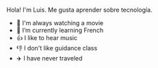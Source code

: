 Hola! I'm Luis. Me gusta aprender sobre tecnología.

- 🎥 I'm always watching a movie
- 🌱 I’m currently learning French
- 👍 I like to hear music
- 👎 I don't like guidance class
- ✈️ I have never traveled
